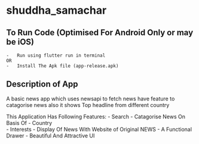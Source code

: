 # shuddha_samachar





## To Run Code (Optimised For Android Only or may be iOS)
    -   Run using flutter run in terminal
    OR
    -   Install The Apk file (app-release.apk)  
## Description of App

A basic news app which uses newsapi to fetch news have feature 
to catagorise news also it shows Top headline from different country

This Application Has Following Features:
    -   Search
    -   Catagorise News On Basis Of 
        -   Country  
        -   Interests 
    -   Display Of News With Website of Original NEWS
    -   A Functional Drawer
    -   Beautiful And Attractive UI
